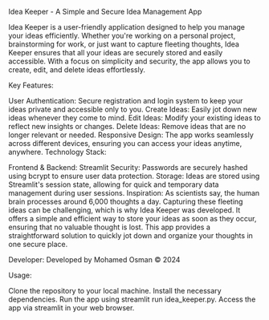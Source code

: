 Idea Keeper - A Simple and Secure Idea Management App

Idea Keeper is a user-friendly application designed to help you manage your ideas efficiently. Whether you're working on a personal project, brainstorming for work, or just want to capture fleeting thoughts, Idea Keeper ensures that all your ideas are securely stored and easily accessible. With a focus on simplicity and security, the app allows you to create, edit, and delete ideas effortlessly.

Key Features:

User Authentication: Secure registration and login system to keep your ideas private and accessible only to you.
Create Ideas: Easily jot down new ideas whenever they come to mind.
Edit Ideas: Modify your existing ideas to reflect new insights or changes.
Delete Ideas: Remove ideas that are no longer relevant or needed.
Responsive Design: The app works seamlessly across different devices, ensuring you can access your ideas anytime, anywhere.
Technology Stack:

Frontend & Backend: Streamlit
Security: Passwords are securely hashed using bcrypt to ensure user data protection.
Storage: Ideas are stored using Streamlit's session state, allowing for quick and temporary data management during user sessions.
Inspiration:
As scientists say, the human brain processes around 6,000 thoughts a day. Capturing these fleeting ideas can be challenging, which is why Idea Keeper was developed. It offers a simple and efficient way to store your ideas as soon as they occur, ensuring that no valuable thought is lost. This app provides a straightforward solution to quickly jot down and organize your thoughts in one secure place.

Developer:
Developed by Mohamed Osman © 2024

Usage:

Clone the repository to your local machine.
Install the necessary dependencies.
Run the app using streamlit run idea_keeper.py.
Access the app via streamlit in your web browser.
